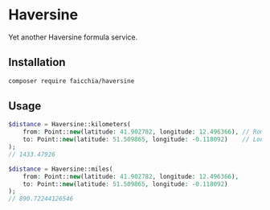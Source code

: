 # Haversine

Yet another Haversine formula service.

## Installation

```bash
composer require faicchia/haversine
```

## Usage

```php
$distance = Haversine::kilometers(
    from: Point::new(latitude: 41.902782, longitude: 12.496366), // Rome
    to: Point::new(latitude: 51.509865, longitude: -0.118092)    // London
);
// 1433.47926

$distance = Haversine::miles(
    from: Point::new(latitude: 41.902782, longitude: 12.496366), 
    to: Point::new(latitude: 51.509865, longitude: -0.118092)    
);
// 890.72244126546
```
